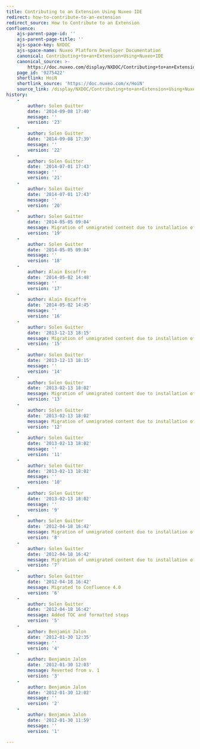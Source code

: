 ```yaml
---
title: Contributing to an Extension Using Nuxeo IDE
redirect: how-to-contribute-to-an-extension
redirect_source: How to Contribute to an Extension
confluence:
    ajs-parent-page-id: ''
    ajs-parent-page-title: ''
    ajs-space-key: NXDOC
    ajs-space-name: Nuxeo Platform Developer Documentation
    canonical: Contributing+to+an+Extension+Using+Nuxeo+IDE
    canonical_source: >-
        https://doc.nuxeo.com/display/NXDOC/Contributing+to+an+Extension+Using+Nuxeo+IDE
    page_id: '9275422'
    shortlink: HoiN
    shortlink_source: 'https://doc.nuxeo.com/x/HoiN'
    source_link: /display/NXDOC/Contributing+to+an+Extension+Using+Nuxeo+IDE
history:
    - 
        author: Solen Guitter
        date: '2014-09-08 17:40'
        message: ''
        version: '23'
    - 
        author: Solen Guitter
        date: '2014-09-08 17:39'
        message: ''
        version: '22'
    - 
        author: Solen Guitter
        date: '2014-07-01 17:43'
        message: ''
        version: '21'
    - 
        author: Solen Guitter
        date: '2014-07-01 17:43'
        message: ''
        version: '20'
    - 
        author: Solen Guitter
        date: '2014-05-05 09:04'
        message: Migration of unmigrated content due to installation of a new plugin
        version: '19'
    - 
        author: Solen Guitter
        date: '2014-05-05 09:04'
        message: ''
        version: '18'
    - 
        author: Alain Escaffre
        date: '2014-05-02 14:48'
        message: ''
        version: '17'
    - 
        author: Alain Escaffre
        date: '2014-05-02 14:45'
        message: ''
        version: '16'
    - 
        author: Solen Guitter
        date: '2013-12-13 18:15'
        message: Migration of unmigrated content due to installation of a new plugin
        version: '15'
    - 
        author: Solen Guitter
        date: '2013-12-13 18:15'
        message: ''
        version: '14'
    - 
        author: Solen Guitter
        date: '2013-02-13 18:02'
        message: Migration of unmigrated content due to installation of a new plugin
        version: '13'
    - 
        author: Solen Guitter
        date: '2013-02-13 18:02'
        message: Migration of unmigrated content due to installation of a new plugin
        version: '12'
    - 
        author: Solen Guitter
        date: '2013-02-13 18:02'
        message: ''
        version: '11'
    - 
        author: Solen Guitter
        date: '2013-02-13 18:02'
        message: ''
        version: '10'
    - 
        author: Solen Guitter
        date: '2013-02-13 18:02'
        message: ''
        version: '9'
    - 
        author: Solen Guitter
        date: '2012-04-18 16:42'
        message: Migration of unmigrated content due to installation of a new plugin
        version: '8'
    - 
        author: Solen Guitter
        date: '2012-04-18 16:42'
        message: Migration of unmigrated content due to installation of a new plugin
        version: '7'
    - 
        author: Solen Guitter
        date: '2012-04-18 16:42'
        message: Migrated to Confluence 4.0
        version: '6'
    - 
        author: Solen Guitter
        date: '2012-04-18 16:42'
        message: Added TOC and formatted steps
        version: '5'
    - 
        author: Benjamin Jalon
        date: '2012-01-30 12:35'
        message: ''
        version: '4'
    - 
        author: Benjamin Jalon
        date: '2012-01-30 12:03'
        message: Reverted from v. 1
        version: '3'
    - 
        author: Benjamin Jalon
        date: '2012-01-30 12:02'
        message: ''
        version: '2'
    - 
        author: Benjamin Jalon
        date: '2012-01-30 11:59'
        message: ''
        version: '1'

---
```

